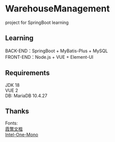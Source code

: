 # WarehouseManagement
project for SpringBoot learning  

## Learning
BACK-END：SpringBoot + MyBatis-Plus + MySQL  
FRONT-END：Node.js + VUE + Element-UI

<!--
## 学习过程
1. 配置并添加依赖
2. 创建数据库、设计表格
3. MyBatis、自动生成代码
4. 返回前端数据封装
5. VUE项目创建、倒入Element-UI
6. 页面布局设计，Container布局容器
7. 
8. -->

## Requirements
JDK 18  
VUE 2  
DB: MariaDB 10.4.27  

## Thanks
Fonts:  
[霞鹜文楷](https://github.com/lxgw/LxgwWenKai)  
[Intel-One-Mono](https://github.com/intel/intel-one-mono)  
